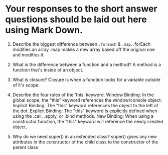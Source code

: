# Your responses to the short answer questions should be laid out here using Mark Down.
1. Describe the biggest difference between `.forEach` & `.map`.
.forEach modifies an array .map makes a new array based off the original one and modifies it.

2. What is the difference between a function and a method?
A method is a function that's inside of an object.

3. What is closure?
Closure is when a function looks for a variable outside of it's scope.

4. Describe the four rules of the 'this' keyword.
 Window Binding: In the global scope, the "this" keyword references the window/console object.
 Implicit Binding: The "this" keyword references the object to the left of the dot.
 Explicit Binding: The "this" keyword is explicitly defined when using the .call, .apply, or .bind methods.
 New Binding: When using a constructor function, the "this" keyword will reference the newly created object.

5. Why do we need super() in an extended class?
super() gives any new attributes in the constructor of the child class to the constructor of the parent class
